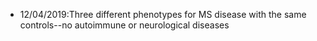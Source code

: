 
* 12/04/2019:Three different phenotypes for MS disease with the same controls--no autoimmune or neurological diseases
